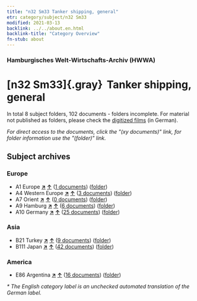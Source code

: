 ```yaml
---
title: "n32 Sm33 Tanker shipping, general"
etr: category/subject/n32 Sm33
modified: 2021-03-13
backlink: ../../about.en.html
backlink-title: "Category Overview"
fn-stub: about
---
```


### Hamburgisches Welt-Wirtschafts-Archiv (HWWA)
# [n32 Sm33]{.gray}&#8201; Tanker shipping, general&#160; 





In total 8 subject folders, 102 documents - folders incomplete.
For material not published as folders, please check the [digitized films](/film/h1_sh) (in German).

_For direct access to the documents, click the "(xy documents)" link, for folder information use the "(folder)" link._

## Subject archives



### Europe

- A1 Europe [**&nearr;**](../../../geo/i/140892/about.en.html "Europe (all folders)") [**&uarr;**](../../../geo/about.en.html#A1 "Country category system") (<a href="https://pm20.zbw.eu/dfgview/sh/140892,145613" title="about: Europe : Tanker shipping, general" target="_blank">1 documents</a>) ([folder](http://purl.org/pressemappe20/folder/sh/140892,145613))
- A4 Western Europe [**&nearr;**](../../../geo/i/140897/about.en.html "Western Europe (all folders)") [**&uarr;**](../../../geo/about.en.html#A4 "Country category system") (<a href="https://pm20.zbw.eu/dfgview/sh/140897,145613" title="about: Western Europe : Tanker shipping, general" target="_blank">3 documents</a>) ([folder](http://purl.org/pressemappe20/folder/sh/140897,145613))
- A7 Orient [**&nearr;**](../../../geo/i/140902/about.en.html "Orient (all folders)") [**&uarr;**](../../../geo/about.en.html#A7 "Country category system") (<a href="https://pm20.zbw.eu/dfgview/sh/140902,145613" title="about: Orient : Tanker shipping, general" target="_blank">0 documents</a>) ([folder](http://purl.org/pressemappe20/folder/sh/140902,145613))
- A9 Hamburg [**&nearr;**](../../../geo/i/140905/about.en.html "Hamburg (all folders)") [**&uarr;**](../../../geo/about.en.html#A9 "Country category system") (<a href="https://pm20.zbw.eu/dfgview/sh/140905,145613" title="about: Hamburg : Tanker shipping, general" target="_blank">6 documents</a>) ([folder](http://purl.org/pressemappe20/folder/sh/140905,145613))
- A10 Germany [**&nearr;**](../../../geo/i/126128/about.en.html "Germany (all folders)") [**&uarr;**](../../../geo/about.en.html#A10 "Country category system") (<a href="https://pm20.zbw.eu/dfgview/sh/126128,145613" title="about: Germany : Tanker shipping, general" target="_blank">25 documents</a>) ([folder](http://purl.org/pressemappe20/folder/sh/126128,145613))

### Asia

- B21 Turkey [**&nearr;**](../../../geo/i/141111/about.en.html "Turkey (all folders)") [**&uarr;**](../../../geo/about.en.html#B21 "Country category system") (<a href="https://pm20.zbw.eu/dfgview/sh/141111,145613" title="about: Turkey : Tanker shipping, general" target="_blank">9 documents</a>) ([folder](http://purl.org/pressemappe20/folder/sh/141111,145613))
- B111 Japan [**&nearr;**](../../../geo/i/141272/about.en.html "Japan (all folders)") [**&uarr;**](../../../geo/about.en.html#B111 "Country category system") (<a href="https://pm20.zbw.eu/dfgview/sh/141272,145613" title="about: Japan : Tanker shipping, general" target="_blank">42 documents</a>) ([folder](http://purl.org/pressemappe20/folder/sh/141272,145613))

### America

- E86 Argentina [**&nearr;**](../../../geo/i/141692/about.en.html "Argentina (all folders)") [**&uarr;**](../../../geo/about.en.html#E86 "Country category system") (<a href="https://pm20.zbw.eu/dfgview/sh/141692,145613" title="about: Argentina : Tanker shipping, general" target="_blank">16 documents</a>) ([folder](http://purl.org/pressemappe20/folder/sh/141692,145613))


_* The English category label is an unchecked automated translation of the German label._

